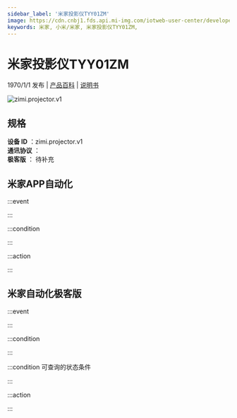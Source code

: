 ```yaml
---
sidebar_label: '米家投影仪TYY01ZM'
image: https://cdn.cnbj1.fds.api.mi-img.com/iotweb-user-center/developer_1679069105688GkUrKysX.png?GalaxyAccessKeyId=AKVGLQWBOVIRQ3XLEW&Expires=9223372036854775807&Signature=cqR3YzsRV6SCz8faaviU6b8CEpI=
keywords: 米家, 小米/米家, 米家投影仪TYY01ZM, 
---
```

# 米家投影仪TYY01ZM

1970/1/1 发布 | [产品百科](https://home.mi.com/webapp/content/baike/product/index.html?model=zimi.projector.v1/) | [说明书](https://home.mi.com/views/introduction.html?model=zimi.projector.v1&region=cn)

![zimi.projector.v1](https://cdn.cnbj1.fds.api.mi-img.com/iotweb-user-center/developer_1679069105688GkUrKysX.png?GalaxyAccessKeyId=AKVGLQWBOVIRQ3XLEW&Expires=9223372036854775807&Signature=cqR3YzsRV6SCz8faaviU6b8CEpI=)

## 规格  
> 
**设备 ID** ：zimi.projector.v1  
**通讯协议** ：  
**极客版**  ： 待补充 


## 米家APP自动化  

:::event  

:::

:::condition  

:::

:::action   

:::

## 米家自动化极客版  

:::event  

:::

:::condition  

:::

:::condition 可查询的状态条件  

:::

:::action  

:::

        
